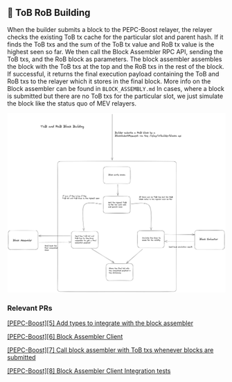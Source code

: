 ## 📝 ToB RoB Building

When the builder submits a block to the PEPC-Boost relayer, the relayer checks the existing ToB tx cache for the particular slot and parent hash. If it finds the ToB txs and the sum of the ToB tx value and RoB tx value is the highest seen so far. We then call the Block Assembler RPC API, sending the ToB txs, and the RoB block as parameters. The block assembler assembles the block with the ToB txs at the top and the RoB txs in the rest of the block. If successful, it returns the final execution payload containing the ToB and RoB txs to the relayer which it stores in the final block.
More info on the Block assembler can be found in `BLOCK_ASSEMBLY.md`
In cases, where a block is submitted but there are no ToB txs for the particular slot, we just simulate the block like the status quo of MEV relayers.

![Relayer Block building](https://raw.githubusercontent.com/bharath-123/pepc-boost-docs/main/diagrams/TobRobBlockBuilding.png)

### Relevant PRs

[[PEPC-Boost][5] Add types to integrate with the block assembler](https://github.com/bharath-123/pepc-boost-relay/pull/8)

[[PEPC-Boost][6] Block Assembler Client](https://github.com/bharath-123/pepc-boost-relay/pull/9)

[[PEPC-Boost][7] Call block assembler with ToB txs whenever blocks are submitted](https://github.com/bharath-123/pepc-boost-relay/pull/10)

[[PEPC-Boost][8] Block Assembler Client Integration tests](https://github.com/bharath-123/pepc-boost-relay/pull/11)